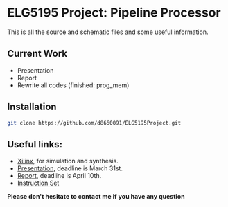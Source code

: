 ELG5195 Project: Pipeline Processor
==============

This is all the source and schematic files and some useful information.

Current Work
----

- Presentation
- Report
- Rewrite all codes (finished: prog_mem)

Installation
--------------

```sh
git clone https://github.com/d8660091/ELG5195Project.git
```

Useful links:
----

- [Xilinx], for simulation and synthesis. 
- [Presentation], deadline is March 31st.
- [Report], deadline is April 10th.
- [Instruction Set]

[Xilinx]:http://www.xilinx.com/support/download.html
[Presentation]:https://docs.google.com/presentation/d/1pgnpIiBiK8rRY5TdIJ_D0N1uYqSnc1MUy1ZwBppbGjs/edit?usp=sharing
[Report]:https://docs.google.com/document/d/1dTBr44kOi2mdOjkmEE99HxHXbuvWoBDG84iPNCxQ8ac/edit?usp=sharing
[Instruction Set]:http://www.atmel.com/dyn/resources/prod_documents/doc0856.pdf
**Please don't hesitate to contact me if you have any question**
